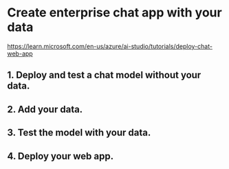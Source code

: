 
# Create enterprise chat app with your data 

https://learn.microsoft.com/en-us/azure/ai-studio/tutorials/deploy-chat-web-app

## 1. Deploy and test a chat model without your data.
## 2. Add your data.
## 3. Test the model with your data.
## 4. Deploy your web app.
